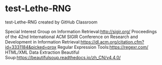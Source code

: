 # test-Lethe-RNG
test-Lethe-RNG created by GitHub Classroom

Special Interest Group on Information Retrieval:http://sigir.org/
Proceedings of the 42nd International ACM SIGIR Conference on Research and Development in Information Retrieval:https://dl.acm.org/citation.cfm?id=3331184&picked=prox
Regular Expression Tools:https://regexr.com/
HTML/XML Data Extraction Beautiful Soup:https://beautifulsoup.readthedocs.io/zh_CN/v4.4.0/
